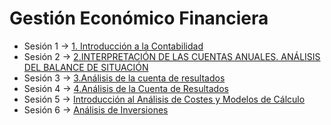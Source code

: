 # Gestión Económico Financiera

- Sesión 1 -> [1. Introducción a la Contabilidad](sesion_1_26-10-2024.md)
- Sesión 2 -> [2.INTERPRETACIÓN DE LAS CUENTAS ANUALES. ANÁLISIS DEL BALANCE DE SITUACIÓN](sesion_2_08-11-2024.md)
- Sesión 3 -> [3.Análisis de la cuenta de resultados](sesion_3_16-11-2024.md)
- Sesión 4 -> [4.Análisis de la Cuenta de Resultados](sesion_4_23-11-2024.md)
- Sesión 5 -> [Introducción al Análisis de Costes y Modelos de Cálculo](sesion_5_30-11-2024.md)
- Sesión 6 -> [Análisis de Inversiones](sesion_6_30_11_2024_presentaciones.md)
